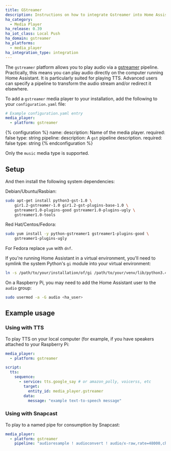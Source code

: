```yaml
---
title: GStreamer
description: Instructions on how to integrate Gstreamer into Home Assistant.
ha_category:
  - Media Player
ha_release: 0.39
ha_iot_class: Local Push
ha_domain: gstreamer
ha_platforms:
  - media_player
ha_integration_type: integration
---
```


The `gstreamer` platform allows you to play audio via a [gstreamer](https://gstreamer.freedesktop.org/) pipeline. Practically, this means you can play audio directly on the computer running Home Assistant. It is particularly suited for playing TTS. Advanced users can specify a pipeline to transform the audio stream and/or redirect it elsewhere.

To add a `gstreamer` media player to your installation, add the following to your `configuration.yaml` file:

```yaml
# Example configuration.yaml entry
media_player:
  - platform: gstreamer
```

{% configuration %}
name:
  description: Name of the media player.
  required: false
  type: string
pipeline:
  description: A `gst` pipeline description.
  required: false
  type: string
{% endconfiguration %}

Only the `music` media type is supported.

## Setup

And then install the following system dependencies:

Debian/Ubuntu/Rasbian:

```bash
sudo apt-get install python3-gst-1.0 \
    gir1.2-gstreamer-1.0 gir1.2-gst-plugins-base-1.0 \
    gstreamer1.0-plugins-good gstreamer1.0-plugins-ugly \
    gstreamer1.0-tools
```

Red Hat/Centos/Fedora:

```bash
sudo yum install -y python-gstreamer1 gstreamer1-plugins-good \
    gstreamer1-plugins-ugly
```

For Fedora replace `yum` with `dnf`.

If you're running Home Assistant in a virtual environment, you'll need to symlink the system Python's `gi` module into your virtual environment:

```bash
ln -s /path/to/your/installation/of/gi /path/to/your/venv/lib/python3.4/site-packages
```

On a Raspberry Pi, you may need to add the Home Assistant user to the `audio` group:

```bash
sudo usermod -a -G audio <ha_user>
```

## Example usage

### Using with TTS

To play TTS on your local computer (for example, if you have speakers attached to your Raspberry Pi:

```yaml
media_player:
  - platform: gstreamer

script:
  tts:
    sequence:
      - service: tts.google_say # or amazon_polly, voicerss, etc
        target:
          entity_id: media_player.gstreamer
        data:
          message: "example text-to-speech message"
```

### Using with Snapcast

To play to a named pipe for consumption by Snapcast:

```yaml
media_player:
  - platform: gstreamer
    pipeline: "audioresample ! audioconvert ! audio/x-raw,rate=48000,channels=2,format=S16LE ! wavenc ! filesink location=/tmp/snapcast_gstreamer"
```
